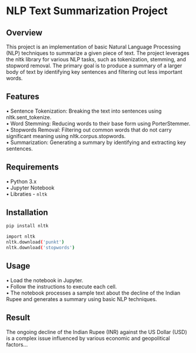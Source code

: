 # NLP Text Summarization Project

## Overview

This project is an implementation of basic Natural Language Processing (NLP) techniques to summarize a given piece of text. The project leverages the nltk library for various NLP tasks, such as tokenization, stemming, and stopword removal. The primary goal is to produce a summary of a larger body of text by identifying key sentences and filtering out less important words.

## Features

• Sentence Tokenization: Breaking the text into sentences using nltk.sent_tokenize.<br>
• Word Stemming: Reducing words to their base form using PorterStemmer.<br>
• Stopwords Removal: Filtering out common words that do not carry significant meaning using nltk.corpus.stopwords.<br>
• Summarization: Generating a summary by identifying and extracting key sentences.<br>

## Requirements

• Python 3.x<br>
• Jupyter Notebook<br>
• Libraties - `nltk`<br>

## Installation

```bash
pip install nltk
```

```bash
import nltk
nltk.download('punkt')
nltk.download('stopwords')
```

## Usage 

• Load the notebook in Jupyter.<br>
• Follow the instructions to execute each cell.<br>
• The notebook processes a sample text about the decline of the Indian Rupee and generates a summary using basic NLP techniques.<br>

## Result 

The ongoing decline of the Indian Rupee (INR) against the US Dollar (USD) is a complex issue influenced by various economic and geopolitical factors...
